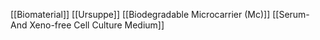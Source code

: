 [[Biomaterial]]
[[Ursuppe]]
[[Biodegradable Microcarrier (Mc)]]
[[Serum- And Xeno-free Cell Culture Medium]]
